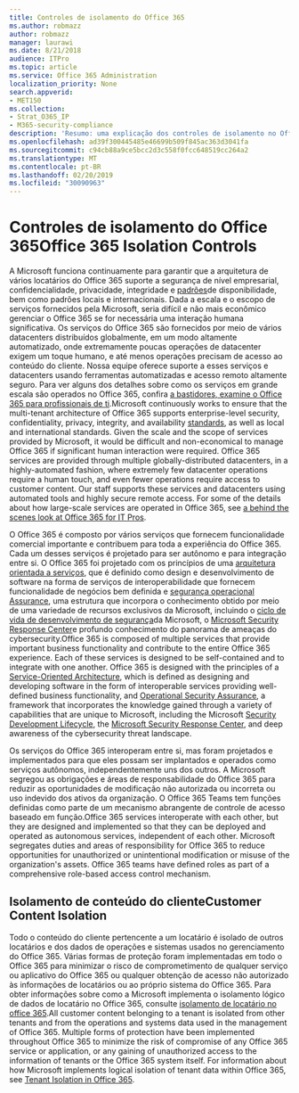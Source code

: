 ```yaml
---
title: Controles de isolamento do Office 365
ms.author: robmazz
author: robmazz
manager: laurawi
ms.date: 8/21/2018
audience: ITPro
ms.topic: article
ms.service: Office 365 Administration
localization_priority: None
search.appverid:
- MET150
ms.collection:
- Strat_O365_IP
- M365-security-compliance
description: 'Resumo: uma explicação dos controles de isolamento no Office 365.'
ms.openlocfilehash: ad39f300445485e46699b509f845ac363d3041fa
ms.sourcegitcommit: c94cb88a9ce5bcc2d3c558f0fcc648519cc264a2
ms.translationtype: MT
ms.contentlocale: pt-BR
ms.lasthandoff: 02/20/2019
ms.locfileid: "30090963"
---
```

# <a name="office-365-isolation-controls"></a><span data-ttu-id="15fec-103">Controles de isolamento do Office 365</span><span class="sxs-lookup"><span data-stu-id="15fec-103">Office 365 Isolation Controls</span></span> 

<span data-ttu-id="15fec-p101">A Microsoft funciona continuamente para garantir que a arquitetura de vários locatários do Office 365 suporte a segurança de nível empresarial, confidencialidade, privacidade, integridade e [padrões](https://www.microsoft.com/TrustCenter/Compliance?service=Office#Icons)de disponibilidade, bem como padrões locais e internacionais. Dada a escala e o escopo de serviços fornecidos pela Microsoft, seria difícil e não mais econômico gerenciar o Office 365 se for necessária uma interação humana significativa. Os serviços do Office 365 são fornecidos por meio de vários datacenters distribuídos globalmente, em um modo altamente automatizado, onde extremamente poucas operações de datacenter exigem um toque humano, e até menos operações precisam de acesso ao conteúdo do cliente. Nossa equipe oferece suporte a esses serviços e datacenters usando ferramentas automatizadas e acesso remoto altamente seguro. Para ver alguns dos detalhes sobre como os serviços em grande escala são operados no Office 365, confira [a bastidores, examine o Office 365 para profissionais de ti](https://channel9.msdn.com/Events/SharePoint-Conference/2014/SPC202).</span><span class="sxs-lookup"><span data-stu-id="15fec-p101">Microsoft continuously works to ensure that the multi-tenant architecture of Office 365 supports enterprise-level security, confidentiality, privacy, integrity, and availability [standards](https://www.microsoft.com/TrustCenter/Compliance?service=Office#Icons), as well as local and international standards. Given the scale and the scope of services provided by Microsoft, it would be difficult and non-economical to manage Office 365 if significant human interaction were required. Office 365 services are provided through multiple globally-distributed datacenters, in a highly-automated fashion, where extremely few datacenter operations require a human touch, and even fewer operations require access to customer content. Our staff supports these services and datacenters using automated tools and highly secure remote access. For some of the details about how large-scale services are operated in Office 365, see [a behind the scenes look at Office 365 for IT Pros](https://channel9.msdn.com/Events/SharePoint-Conference/2014/SPC202).</span></span>

<span data-ttu-id="15fec-p102">O Office 365 é composto por vários serviços que fornecem funcionalidade comercial importante e contribuem para toda a experiência do Office 365. Cada um desses serviços é projetado para ser autônomo e para integração entre si. O Office 365 foi projetado com os princípios de uma [arquitetura orientada a serviços](https://msdn.microsoft.com/library/aa480021.aspx), que é definido como design e desenvolvimento de software na forma de serviços de interoperabilidade que fornecem funcionalidade de negócios bem definida e [segurança operacional Assurance](http://www.microsoft.com/download/details.aspx?id=40872), uma estrutura que incorpora o conhecimento obtido por meio de uma variedade de recursos exclusivos da Microsoft, incluindo o [ciclo de vida de desenvolvimento de segurança](https://www.microsoft.com/sdl/default.aspx)da Microsoft, o [Microsoft Security Response Center](https://technet.microsoft.com/library/dn440717.aspx)e profundo conhecimento do panorama de ameaças do cybersecurity.</span><span class="sxs-lookup"><span data-stu-id="15fec-p102">Office 365 is composed of multiple services that provide important business functionality and contribute to the entire Office 365 experience. Each of these services is designed to be self-contained and to integrate with one another. Office 365 is designed with the principles of a [Service-Oriented Architecture](https://msdn.microsoft.com/library/aa480021.aspx), which is defined as designing and developing software in the form of interoperable services providing well-defined business functionality, and [Operational Security Assurance](http://www.microsoft.com/download/details.aspx?id=40872), a framework that incorporates the knowledge gained through a variety of capabilities that are unique to Microsoft, including the Microsoft [Security Development Lifecycle](https://www.microsoft.com/sdl/default.aspx), the [Microsoft Security Response Center](https://technet.microsoft.com/library/dn440717.aspx), and deep awareness of the cybersecurity threat landscape.</span></span>

<span data-ttu-id="15fec-p103">Os serviços do Office 365 interoperam entre si, mas foram projetados e implementados para que eles possam ser implantados e operados como serviços autônomos, independentemente uns dos outros. A Microsoft segregou as obrigações e áreas de responsabilidade do Office 365 para reduzir as oportunidades de modificação não autorizada ou incorreta ou uso indevido dos ativos da organização. O Office 365 Teams tem funções definidas como parte de um mecanismo abrangente de controle de acesso baseado em função.</span><span class="sxs-lookup"><span data-stu-id="15fec-p103">Office 365 services interoperate with each other, but they are designed and implemented so that they can be deployed and operated as autonomous services, independent of each other. Microsoft segregates duties and areas of responsibility for Office 365 to reduce opportunities for unauthorized or unintentional modification or misuse of the organization's assets. Office 365 teams have defined roles as part of a comprehensive role-based access control mechanism.</span></span>

## <a name="customer-content-isolation"></a><span data-ttu-id="15fec-115">Isolamento de conteúdo do cliente</span><span class="sxs-lookup"><span data-stu-id="15fec-115">Customer Content Isolation</span></span>
<span data-ttu-id="15fec-p104">Todo o conteúdo do cliente pertencente a um locatário é isolado de outros locatários e dos dados de operações e sistemas usados no gerenciamento do Office 365. Várias formas de proteção foram implementadas em todo o Office 365 para minimizar o risco de comprometimento de qualquer serviço ou aplicativo do Office 365 ou qualquer obtenção de acesso não autorizado às informações de locatários ou ao próprio sistema do Office 365. Para obter informações sobre como a Microsoft implementa o isolamento lógico de dados de locatário no Office 365, consulte [isolamento de locatário no office 365](office-365-tenant-isolation-overview.md).</span><span class="sxs-lookup"><span data-stu-id="15fec-p104">All customer content belonging to a tenant is isolated from other tenants and from the operations and systems data used in the management of Office 365. Multiple forms of protection have been implemented throughout Office 365 to minimize the risk of compromise of any Office 365 service or application, or any gaining of unauthorized access to the information of tenants or the Office 365 system itself. For information about how Microsoft implements logical isolation of tenant data within Office 365, see [Tenant Isolation in Office 365](office-365-tenant-isolation-overview.md).</span></span>
